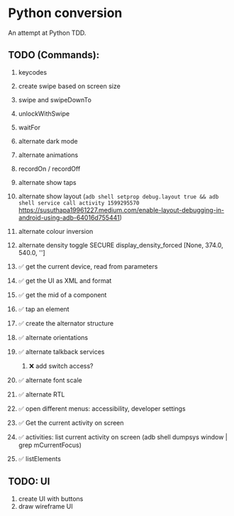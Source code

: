 # Python conversion

An attempt at Python TDD.

## TODO (Commands):

1. keycodes
1. create swipe based on screen size
1. swipe and swipeDownTo
1. unlockWithSwipe
1. waitFor
1. alternate dark mode
1. alternate animations
1. recordOn / recordOff
1. alternate show taps
1. alternate show layout (`adb shell setprop debug.layout true && adb shell service call activity 1599295570` https://susuthapa19961227.medium.com/enable-layout-debugging-in-android-using-adb-64016d755441)
1. alternate colour inversion
1. alternate density toggle
    SECURE
        display_density_forced [None, 374.0, 540.0, '']

1. :white_check_mark: get the current device, read from parameters
1. :white_check_mark: get the UI as XML and format
1. :white_check_mark: get the mid of a component
1. :white_check_mark: tap an element
1. :white_check_mark: create the alternator structure
1. :white_check_mark: alternate orientations
1. :white_check_mark: alternate talkback services
   1. :x: add switch access?  
1. :white_check_mark: alternate font scale
1. :white_check_mark: alternate RTL
1. :white_check_mark: open different menus: accessibility, developer settings
1. :white_check_mark: Get the current activity on screen
1. :white_check_mark: activities: list current activity on screen (adb shell dumpsys window | grep mCurrentFocus)
1. :white_check_mark: listElements

## TODO: UI

1. create UI with buttons
1. draw wireframe UI
